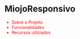 # MiojoResponsivo
<ul style="color: red";>
  <li>Sobre o Projeto</li>
  <li>Funcionalidades</li>
  <li>Recursos utilziados</li>
</ul>

